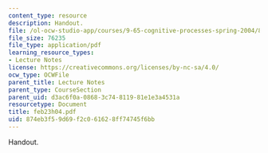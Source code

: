 ```yaml
---
content_type: resource
description: Handout.
file: /ol-ocw-studio-app/courses/9-65-cognitive-processes-spring-2004/874eb3f59d69f2c061628ff74745f6bb_feb23h04.pdf
file_size: 76235
file_type: application/pdf
learning_resource_types:
- Lecture Notes
license: https://creativecommons.org/licenses/by-nc-sa/4.0/
ocw_type: OCWFile
parent_title: Lecture Notes
parent_type: CourseSection
parent_uid: d3ac6f0a-0868-3c74-8119-81e1e3a4531a
resourcetype: Document
title: feb23h04.pdf
uid: 874eb3f5-9d69-f2c0-6162-8ff74745f6bb
---
```

Handout.
